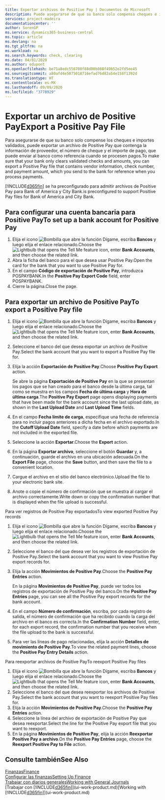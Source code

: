 ```yaml
---
title: Exportar archivos de Positive Pay | Documentos de Microsoft
description: Puede asegurarse de que su banco solo compensa cheques e importes validados mediante la exportación un archivo de Positive Pay que contenga la información de proveedor y pago.
services: project-madeira
documentationcenter: ''
author: SorenGP
ms.service: dynamics365-business-central
ms.topic: article
ms.devlang: na
ms.tgt_pltfrm: na
ms.workload: na
ms.search.keywords: check, clearing
ms.date: 04/01/2020
ms.author: edupont
ms.openlocfilehash: be71a8edc556708f88d00b088f49b52e2fd5ee45
ms.sourcegitcommit: a80afd4e5075018716efad76d82a54e158f1392d
ms.translationtype: HT
ms.contentlocale: es-MX
ms.lasthandoff: 09/09/2020
ms.locfileid: "3778929"
---
```

# <a name="export-a-positive-pay-file"></a><span data-ttu-id="81daf-103">Exportar un archivo de Positive Pay</span><span class="sxs-lookup"><span data-stu-id="81daf-103">Export a Positive Pay File</span></span>
<span data-ttu-id="81daf-104">Para asegurarse de que su banco solo compense los cheques e importes validados, puede exportar un archivo de Positive Pay que contenga la información de proveedor, el número de cheque y el importe de pago, que puede enviar al banco como referencia cuando se procesen pagos.</span><span class="sxs-lookup"><span data-stu-id="81daf-104">To make sure that your bank only clears validated checks and amounts, you can export a Positive Pay file that contains vendor information, check number, and payment amount, which you send to the bank for reference when you process payments.</span></span>

[!INCLUDE[d365fin](includes/d365fin_md.md)] <span data-ttu-id="81daf-105">se ha preconfigurado para admitir archivos de Positive Pay para Bank of America y City Bank.</span><span class="sxs-lookup"><span data-stu-id="81daf-105">is preconfigured to support Positive Pay files for Bank of America and City Bank.</span></span>

## <a name="to-set-up-a-bank-account-for-positive-pay"></a><span data-ttu-id="81daf-106">Para configurar una cuenta bancaria para Positive Pay</span><span class="sxs-lookup"><span data-stu-id="81daf-106">To set up a bank account for Positive Pay</span></span>
1. <span data-ttu-id="81daf-107">Elija el icono ![Bombilla que abre la función Dígame](media/ui-search/search_small.png "Dígame qué desea hacer"), escriba **Bancos** y luego elija el enlace relacionado.</span><span class="sxs-lookup"><span data-stu-id="81daf-107">Choose the ![Lightbulb that opens the Tell Me feature](media/ui-search/search_small.png "Tell me what you want to do") icon, enter **Bank Accounts**, and then choose the related link.</span></span>
2. <span data-ttu-id="81daf-108">Abra la ficha del banco para el que desea usar Positive Pay.</span><span class="sxs-lookup"><span data-stu-id="81daf-108">Open the card for the bank that you want to use Positive Pay for.</span></span>
3. <span data-ttu-id="81daf-109">En el campo **Código de exportación de Positive Pay**, introduzca POSPAYBANK.</span><span class="sxs-lookup"><span data-stu-id="81daf-109">In the **Positive Pay Export Code** field, enter POSPAYBANK.</span></span>
4. <span data-ttu-id="81daf-110">Cierre la página.</span><span class="sxs-lookup"><span data-stu-id="81daf-110">Close the page.</span></span>

## <a name="to-export-a-positive-pay-file"></a><span data-ttu-id="81daf-111">Para exportar un archivo de Positive Pay</span><span class="sxs-lookup"><span data-stu-id="81daf-111">To export a Positive Pay file</span></span>
1. <span data-ttu-id="81daf-112">Elija el icono ![Bombilla que abre la función Dígame](media/ui-search/search_small.png "Dígame qué desea hacer"), escriba **Bancos** y luego elija el enlace relacionado.</span><span class="sxs-lookup"><span data-stu-id="81daf-112">Choose the ![Lightbulb that opens the Tell Me feature](media/ui-search/search_small.png "Tell me what you want to do") icon, enter **Bank Accounts**, and then choose the related link.</span></span>
2. <span data-ttu-id="81daf-113">Seleccione el banco del que desea exportar un archivo de Positive Pay.</span><span class="sxs-lookup"><span data-stu-id="81daf-113">Select the bank account that you want to export a Positive Pay file for.</span></span>
3. <span data-ttu-id="81daf-114">Elija la acción **Exportación de Positive Pay**.</span><span class="sxs-lookup"><span data-stu-id="81daf-114">Choose **Positive Pay Export** action.</span></span>

    <span data-ttu-id="81daf-115">Se abre la página **Exportación de Positive Pay** en la que se presentan los pagos que se han creado para el banco desde la última carga, tal como se muestra en los campos **Fecha de última carga** y **Hora de última carga**.</span><span class="sxs-lookup"><span data-stu-id="81daf-115">The **Positive Pay Export** page opens displaying payments that have been made for the bank account since the last upload date, as shown in the **Last Upload Date** and **Last Upload Time** fields.</span></span>
4. <span data-ttu-id="81daf-116">En el campo **Fecha límite de carga**, especifique una fecha de referencia para no incluir pagos anteriores a dicha fecha en el archivo exportado.</span><span class="sxs-lookup"><span data-stu-id="81daf-116">In the **Cutoff Upload Date** field, specify a date before which payments are not included in the exported file.</span></span>
5. <span data-ttu-id="81daf-117">Seleccione la acción **Exportar**.</span><span class="sxs-lookup"><span data-stu-id="81daf-117">Choose the **Export** action.</span></span>
6. <span data-ttu-id="81daf-118">En la página **Exportar archivo**, seleccione el botón **Guardar** y, a continuación, guarde el archivo en una ubicación adecuada.</span><span class="sxs-lookup"><span data-stu-id="81daf-118">On the **Export File** page, choose the **Save** button, and then save the file to a convenient location.</span></span>
7. <span data-ttu-id="81daf-119">Cargue el archivo en el sitio del banco electrónico.</span><span class="sxs-lookup"><span data-stu-id="81daf-119">Upload the file to your electronic bank site.</span></span>
8. <span data-ttu-id="81daf-120">Anote o copie el número de confirmación que se muestra al cargar el archivo correctamente.</span><span class="sxs-lookup"><span data-stu-id="81daf-120">Write down or copy the confirmation number that is displayed when the file upload is successful.</span></span>

<span data-ttu-id="81daf-121">Para ver registros de Positive Pay exportados</span><span class="sxs-lookup"><span data-stu-id="81daf-121">To view exported Positive Pay records</span></span>

1. <span data-ttu-id="81daf-122">Elija el icono ![Bombilla que abre la función Dígame](media/ui-search/search_small.png "Dígame qué desea hacer"), escriba **Bancos** y luego elija el enlace relacionado.</span><span class="sxs-lookup"><span data-stu-id="81daf-122">Choose the ![Lightbulb that opens the Tell Me feature](media/ui-search/search_small.png "Tell me what you want to do") icon, enter **Bank Accounts**, and then choose the related link.</span></span>
2. <span data-ttu-id="81daf-123">Seleccione el banco del que desea ver los registros de exportación de Positive Pay.</span><span class="sxs-lookup"><span data-stu-id="81daf-123">Select the bank account that you want to view Positive Pay export records for.</span></span>
3. <span data-ttu-id="81daf-124">Elija la acción **Movimientos de Positive Pay**.</span><span class="sxs-lookup"><span data-stu-id="81daf-124">Choose the **Positive Pay Entries** action.</span></span>

    <span data-ttu-id="81daf-125">En la página **Movimientos de Positive Pay**, puede ver todos los registros de exportación de Positive Pay del banco.</span><span class="sxs-lookup"><span data-stu-id="81daf-125">On the **Positive Pay Entries** page, you can see all the Positive Pay export records for the bank account.</span></span>
4. <span data-ttu-id="81daf-126">En el campo **Número de confirmación**, escriba, por cada registro de salida, el número de confirmación que ha recibido cuando la carga del archivo en el banco es correcta.</span><span class="sxs-lookup"><span data-stu-id="81daf-126">In the **Confirmation Number** field, enter, for each export record, the confirmation number that you receive when the file upload to the bank is successful.</span></span>
5. <span data-ttu-id="81daf-127">Para ver las líneas de pago relacionadas, elija la acción **Detalles de movimiento de Positive Pay**.</span><span class="sxs-lookup"><span data-stu-id="81daf-127">To view the related payment lines, choose the **Positive Pay Entry Details** action.</span></span>

<span data-ttu-id="81daf-128">Para reexportar archivos de Positive Pay</span><span class="sxs-lookup"><span data-stu-id="81daf-128">To reexport Positive Pay files</span></span>

1. <span data-ttu-id="81daf-129">Elija el icono ![Bombilla que abre la función Dígame](media/ui-search/search_small.png "Dígame qué desea hacer"), escriba **Bancos** y luego elija el enlace relacionado.</span><span class="sxs-lookup"><span data-stu-id="81daf-129">Choose the ![Lightbulb that opens the Tell Me feature](media/ui-search/search_small.png "Tell me what you want to do") icon, enter **Bank Accounts**, and then choose the related link.</span></span>
2. <span data-ttu-id="81daf-130">Seleccione el banco del que desea reexportar los archivos de Positive Pay.</span><span class="sxs-lookup"><span data-stu-id="81daf-130">Select the bank account that you want to reexport Positive Pay files for.</span></span>
3. <span data-ttu-id="81daf-131">Elija la acción **Movimientos de Positive Pay**.</span><span class="sxs-lookup"><span data-stu-id="81daf-131">Choose the **Positive Pay Entries** action.</span></span>
4. <span data-ttu-id="81daf-132">Seleccione la línea del archivo de exportación de Positive Pay que desea reexportar.</span><span class="sxs-lookup"><span data-stu-id="81daf-132">Select the line for the Positive Pay export file that you want to reexport.</span></span>
5. <span data-ttu-id="81daf-133">En la página **Movimientos de Positive Pay**, elija la acción **Reexportar Positive Pay a archivo**.</span><span class="sxs-lookup"><span data-stu-id="81daf-133">On the **Positive Pay Entries** page, choose the **Reexport Positive Pay to File** action.</span></span>

## <a name="see-also"></a><span data-ttu-id="81daf-134">Consulte también</span><span class="sxs-lookup"><span data-stu-id="81daf-134">See Also</span></span>
[<span data-ttu-id="81daf-135">Finanzas</span><span class="sxs-lookup"><span data-stu-id="81daf-135">Finance</span></span>](finance.md)  
[<span data-ttu-id="81daf-136">Configurar las finanzas</span><span class="sxs-lookup"><span data-stu-id="81daf-136">Setting Up Finance</span></span>](finance-setup-finance.md)  
[<span data-ttu-id="81daf-137">Trabajar con diarios generales</span><span class="sxs-lookup"><span data-stu-id="81daf-137">Working with General Journals</span></span>](ui-work-general-journals.md)  
<span data-ttu-id="81daf-138">[Trabajar con [!INCLUDE[d365fin](includes/d365fin_md.md)]](ui-work-product.md)</span><span class="sxs-lookup"><span data-stu-id="81daf-138">[Working with [!INCLUDE[d365fin](includes/d365fin_md.md)]](ui-work-product.md)</span></span>
